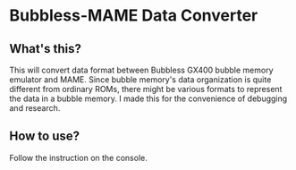 Bubbless-MAME Data Converter
=============
## What's this?
This will convert data format between Bubbless GX400 bubble memory emulator and MAME.
Since bubble memory's data organization is quite different from ordinary ROMs, there might be various formats to represent the data in a bubble memory.
I made this for the convenience of debugging and research.

## How to use?
Follow the instruction on the console.
